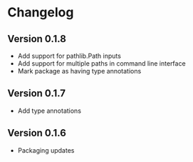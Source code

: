 # Changelog

## Version 0.1.8

* Add support for pathlib.Path inputs
* Add support for multiple paths in command line interface
* Mark package as having type annotations

## Version 0.1.7

* Add type annotations

## Version 0.1.6

* Packaging updates
